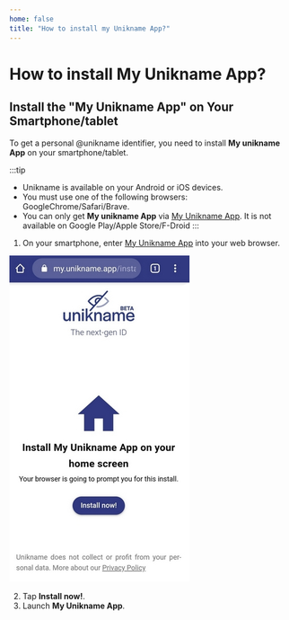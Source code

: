 ```yaml
---
home: false
title: "How to install my Unikname App?"
---
```


# How to install My Unikname App?

## Install the "My Unikname App" on Your Smartphone/tablet

To get a personal @unikname identifier, you need to install **My unikname App** on your smartphone/tablet.

:::tip 
- Unikname is available on your Android or iOS devices. 
- You must use one of the following browsers: GoogleChrome/Safari/Brave.
- You can only get **My unikname App** via [My Unikname App](https://my.unikname.app/). It is not available on Google Play/Apple Store/F-Droid
:::

1. On your smartphone, enter [My Unikname App](https://my.unikname.app/) into your web browser.

<copyscreen caption="Installing My Unikname App" >![InstallMyUniknameApp](./images/InstallMyUniknameApp.jpg)</copyscreen>

2. Tap **Install now!**.
3. Launch **My Unikname App**.


